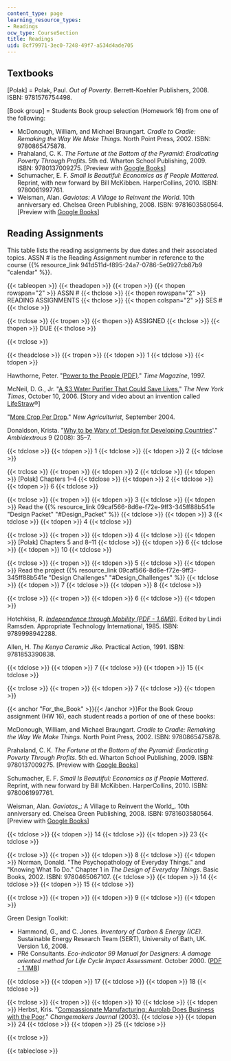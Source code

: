 ```yaml
---
content_type: page
learning_resource_types:
- Readings
ocw_type: CourseSection
title: Readings
uid: 8cf79971-3ec0-7248-49f7-a534d4ade705
---
```


Textbooks
---------

\[Polak\] = Polak, Paul. _Out of Poverty_. Berrett-Koehler Publishers, 2008. ISBN: 9781576754498.

\[Book group\] = Students Book group selection (Homework 16) from one of the following:

*   McDonough, William, and Michael Braungart. _Cradle to Cradle: Remaking the Way We Make Things_. North Point Press, 2002. ISBN: 9780865475878.
*   Prahaland, C. K. _The Fortune at the Bottom of the Pyramid: Eradicating Poverty Through Profits_. 5th ed. Wharton School Publishing, 2009. ISBN: 9780137009275. \[Preview with [Google Books](http://books.google.com/books?id=RPSG4JxAZzYC&pg=PAfrontcover#v=onepage)\]
*   Schumacher, E. F. _Small Is Beautiful: Economics as if People Mattered_. Reprint, with new forward by Bill McKibben. HarperCollins, 2010. ISBN: 9780061997761.
*   Weisman, Alan. _Gaviotas: A Village to Reinvent the World_. 10th anniversary ed. Chelsea Green Publishing, 2008. ISBN: 9781603580564. \[Preview with [Google Books](http://books.google.com/books?id=vWR_LQys4hsC&pg=PAfrontcover#v=onepage)\]

Reading Assignments
-------------------

This table lists the reading assignments by due dates and their associated topics. ASSN # is the Reading Assignment number in reference to the course {{% resource_link 941d511d-f895-24a7-0786-5e0927cb87b9 "calendar" %}}.

{{< tableopen >}}
{{< theadopen >}}
{{< tropen >}}
{{< thopen rowspan="2" >}}
ASSN #
{{< thclose >}}
{{< thopen rowspan="2" >}}
READING ASSIGNMENTS
{{< thclose >}}
{{< thopen colspan="2" >}}
SES #
{{< thclose >}}

{{< trclose >}}
{{< tropen >}}
{{< thopen >}}
ASSIGNED
{{< thclose >}}
{{< thopen >}}
DUE
{{< thclose >}}

{{< trclose >}}

{{< theadclose >}}
{{< tropen >}}
{{< tdopen >}}
1
{{< tdclose >}}
{{< tdopen >}}


Hawthorne, Peter. "[Power to the People (PDF)](http://www.its.caltech.edu/~e105/readings/power-to-the-people.pdf)." _Time Magazine_, 1997.

McNeil, D. G., Jr. "[A $3 Water Purifier That Could Save Lives](http://www.nytimes.com/2006/10/10/science/10find.html)," _The New York Times_, October 10, 2006. \[Story and video about an invention called [LifeStraw](http://www.vestergaard-frandsen.com/lifestraw)®\]

"[More Crop Per Drop](http://www.new-ag.info/en/focus/focusItem.php?a=1300)." _New Agriculturist_, September 2004.

Donaldson, Krista. "[Why to be Wary of 'Design for Developing Countries](http://online.fliphtml5.com/uccc/lguq/#p=1)'." _Ambidextrous_ 9 (2008): 35–7. 


{{< tdclose >}}
{{< tdopen >}}
1
{{< tdclose >}}
{{< tdopen >}}
2
{{< tdclose >}}

{{< trclose >}}
{{< tropen >}}
{{< tdopen >}}
2
{{< tdclose >}}
{{< tdopen >}}
\[Polak\] Chapters 1–4
{{< tdclose >}}
{{< tdopen >}}
2
{{< tdclose >}}
{{< tdopen >}}
6
{{< tdclose >}}

{{< trclose >}}
{{< tropen >}}
{{< tdopen >}}
3
{{< tdclose >}}
{{< tdopen >}}
Read the {{% resource_link 09caf566-8d6e-f72e-9ff3-345ff88b541e "Design Packet" "#Design_Packet" %}}
{{< tdclose >}}
{{< tdopen >}}
3
{{< tdclose >}}
{{< tdopen >}}
4
{{< tdclose >}}

{{< trclose >}}
{{< tropen >}}
{{< tdopen >}}
4
{{< tdclose >}}
{{< tdopen >}}
\[Polak\] Chapters 5 and 8–11
{{< tdclose >}}
{{< tdopen >}}
6
{{< tdclose >}}
{{< tdopen >}}
10
{{< tdclose >}}

{{< trclose >}}
{{< tropen >}}
{{< tdopen >}}
5
{{< tdclose >}}
{{< tdopen >}}
Read the project {{% resource_link 09caf566-8d6e-f72e-9ff3-345ff88b541e "Design Challenges" "#Design_Challenges" %}}
{{< tdclose >}}
{{< tdopen >}}
7
{{< tdclose >}}
{{< tdopen >}}
8
{{< tdclose >}}

{{< trclose >}}
{{< tropen >}}
{{< tdopen >}}
6
{{< tdclose >}}
{{< tdopen >}}


Hotchkiss, R. [_Independence through Mobility (PDF - 1.6MB)_](http://web.mit.edu/sp.784/www/DOCUMENTS/Independence%20through%20Mobility%20-%20Entire%20Document.pdf). Edited by Lindi Ramsden. Appropriate Technology International, 1985. ISBN: 9789998942288.

Allen, H. _The Kenya Ceramic Jiko_. Practical Action, 1991. ISBN: 9781853390838.


{{< tdclose >}}
{{< tdopen >}}
7
{{< tdclose >}}
{{< tdopen >}}
15
{{< tdclose >}}

{{< trclose >}}
{{< tropen >}}
{{< tdopen >}}
7
{{< tdclose >}}
{{< tdopen >}}


{{< anchor "For_the_Book" >}}{{< /anchor >}}For the Book Group assignment (HW 16), each student reads a portion of one of these books:

McDonough, William, and Michael Braungart. _Cradle to Cradle: Remaking the Way We Make Things_. North Point Press, 2002. ISBN: 9780865475878.

Prahaland, C. K. _The Fortune at the Bottom of the Pyramid: Eradicating Poverty Through Profits_. 5th ed. Wharton School Publishing, 2009. ISBN: 9780137009275. \[Preview with [Google Books](http://books.google.com/books?id=RPSG4JxAZzYC&pg=PAfrontcover#v=onepage)\]

Schumacher, E. F. _Small Is Beautiful: Economics as if People Mattered_. Reprint, with new forward by Bill McKibben. HarperCollins, 2010. ISBN: 9780061997761.

Weisman, Alan. _Gaviotas__: A Village to Reinvent the World_. 10th anniversary ed. Chelsea Green Publishing, 2008. ISBN: 9781603580564. \[Preview with [Google Books](http://books.google.com/books?id=vWR_LQys4hsC&pg=PAfrontcover#v=onepage)\]


{{< tdclose >}}
{{< tdopen >}}
14
{{< tdclose >}}
{{< tdopen >}}
23
{{< tdclose >}}

{{< trclose >}}
{{< tropen >}}
{{< tdopen >}}
8
{{< tdclose >}}
{{< tdopen >}}
Norman, Donald. "The Psychopathology of Everyday Things." and "Knowing What To Do." Chapter 1 in _The Design of Everyday Things_. Basic Books, 2002. ISBN: 9780465067107.
{{< tdclose >}}
{{< tdopen >}}
14
{{< tdclose >}}
{{< tdopen >}}
15
{{< tdclose >}}

{{< trclose >}}
{{< tropen >}}
{{< tdopen >}}
9
{{< tdclose >}}
{{< tdopen >}}


Green Design Toolkit:

*   Hammond, G., and C. Jones. _Inventory of Carbon & Energy (ICE)_. Sustainable Energy Research Team (SERT), University of Bath, UK. Version 1.6, 2008.
*   PRé Consultants. _Eco-indicator 99 Manual for Designers: A damage oriented method for Life Cycle Impact Assessment_. October 2000. ([PDF - 1.1MB](https://www.pre-sustainability.com/legacy/download/EI99_Manual.pdf))


{{< tdclose >}}
{{< tdopen >}}
17
{{< tdclose >}}
{{< tdopen >}}
18
{{< tdclose >}}

{{< trclose >}}
{{< tropen >}}
{{< tdopen >}}
10
{{< tdclose >}}
{{< tdopen >}}
Herbst, Kris. "[Compassionate Manufacturing: Aurolab Does Business with the Poor](http://caseplace.org/d.asp?d=2489)." _Changemakers Journal_ (2003).
{{< tdclose >}}
{{< tdopen >}}
24
{{< tdclose >}}
{{< tdopen >}}
25
{{< tdclose >}}

{{< trclose >}}

{{< tableclose >}}